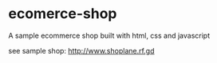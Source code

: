# ecomerce-shop

A sample ecommerce shop built with html, css and javascript


see sample shop: http://www.shoplane.rf.gd

